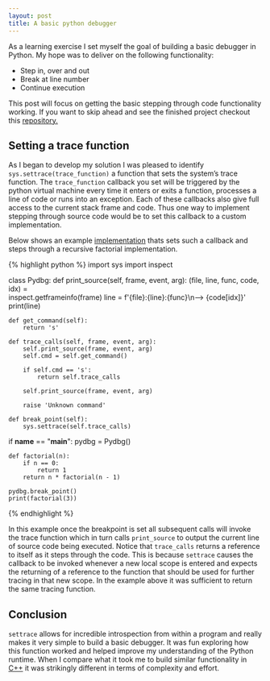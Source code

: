 ```yaml
---
layout: post
title: A basic python debugger
---
```


As a learning exercise I set myself the goal of building a basic debugger in Python. My hope was to deliver on the
following functionality:

* Step in, over and out
* Break at line number
* Continue execution

This post will focus on getting the basic stepping through code functionality working. If you want to skip ahead and see
the finished project checkout this [repository.](https://github.com/davidkdickson/pydbg)

## Setting a trace function
As I began to develop my solution I was pleased to identify `sys.settrace(trace_function)` a function that sets the system’s
trace function. The `trace_function` callback you set will be triggered by the python virtual machine every time it enters
or exits a function, processes a line of code or runs into an exception. Each of these callbacks also give full access
to the current stack frame and code. Thus one way to implement stepping through source code would be to set this
callback to a custom implementation.

Below shows an example [implementation](https://github.com/davidkdickson/pydbg/blob/master/examples/blog_example.py) thats sets such a callback and steps through a recursive factorial implementation.

{% highlight python %}
import sys
import inspect

class Pydbg:
    def print_source(self, frame, event, arg):
        (file, line, func, code, idx) = \
                inspect.getframeinfo(frame)
        line = f'{file}:{line}:{func}\n--> {code[idx]}'
        print(line)

    def get_command(self):
        return 's'

    def trace_calls(self, frame, event, arg):
        self.print_source(frame, event, arg)
        self.cmd = self.get_command()

        if self.cmd == 's':
            return self.trace_calls

        self.print_source(frame, event, arg)

        raise 'Unknown command'

    def break_point(self):
        sys.settrace(self.trace_calls)

if __name__ == "__main__":
    pydbg = Pydbg()

    def factorial(n):
        if n == 0:
            return 1
        return n * factorial(n - 1)

    pydbg.break_point()
    print(factorial(3))
{% endhighlight %}

In this example once the breakpoint is set all subsequent calls will invoke the trace function which in turn calls
`print_source` to output the current line of source code being executed. Notice that `trace_calls` returns a reference
to itself as it steps through the code. This is because `settrace` causes the callback to be invoked whenever a new local
scope is entered and expects the returning of a reference to the function that should be used for further tracing in that new
scope. In the example above it was sufficient to return the same tracing function.

## Conclusion
`settrace` allows for incredible introspection from within a program and really makes it very simple to build a basic
debugger. It was fun exploring how this function worked and helped improve my understanding of the Python runtime.
When I compare what it took me to build similar functionality in [C++](https://github.com/davidkdickson/basicdbg) it was
strikingly different in terms of complexity and effort.


